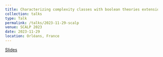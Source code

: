```yaml
---
title: Characterizing complexity classes with boolean theories extensions
collection: talks
type: Talk
permalink: /talks/2023-11-29-scalp
venue: SCALP 2023
date: 2023-11-29
location: Orléans, France
---
```


[Slides](https://bchanus.github.io/files/slides/scalp2023)
